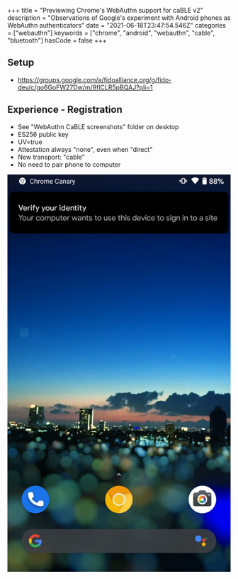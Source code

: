+++
title = "Previewing Chrome's WebAuthn support for caBLE v2"
description = "Observations of Google's experiment with Android phones as WebAuthn authenticators"
date = "2021-06-18T23:47:54.546Z"
categories = ["webauthn"]
keywords = ["chrome", "android", "webauthn", "cable", "bluetooth"]
hasCode = false
+++

## Setup
- https://groups.google.com/a/fidoalliance.org/g/fido-dev/c/go6GoFW27Dw/m/9flCLR5pBQAJ?pli=1

## Experience - Registration
- See "WebAuthn CaBLE screenshots" folder on desktop
- ES256 public key
- UV=true
- Attestation always "none", even when "direct"
- New transport: "cable"
- No need to pair phone to computer

![aaa](images/cable_authentication.png)
